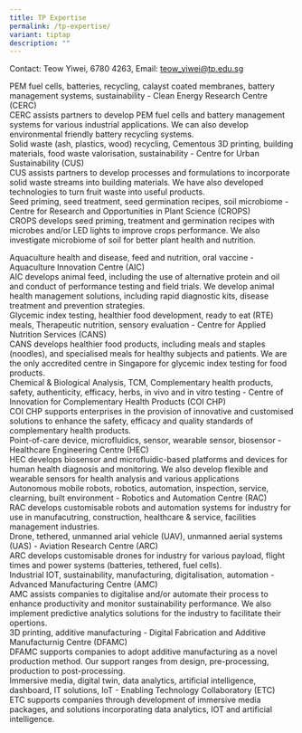 ```yaml
---
title: TP Expertise
permalink: /tp-expertise/
variant: tiptap
description: ""
---
```

<p>Contact: Teow Yiwei, 6780 4263, Email: <a href="mailto:teow_yiwei@tp.edu.sg" rel="noopener noreferrer nofollow" target="_blank">teow_yiwei@tp.edu.sg</a>
</p>
<div class="isomer-card-grid">
<div class="isomer-card">
<div class="isomer-card-body">
<div class="isomer-card-title">PEM fuel cells, batteries, recycling, calayst coated membranes, battery
management systems, sustainability - Clean Energy Research Centre (CERC)</div>
<div class="isomer-card-description">CERC assists partners to develop PEM fuel cells and battery management
systems for various industrial applications. We can also develop environmental
friendly battery recycling systems.</div>
</div>
</div>
<div class="isomer-card">
<div class="isomer-card-body">
<div class="isomer-card-title">Solid waste (ash, plastics, wood) recycling, Cementous 3D printing, building
materials, food waste valorisation, sustainability - Centre for Urban Sustainability
(CUS)</div>
<div class="isomer-card-description">CUS assists partners to develop processes and formulations to incorporate
solid waste streams into building materials. We have also developed technologies
to turn fruit waste into useful products.</div>
</div>
</div>
<div class="isomer-card">
<div class="isomer-card-body">
<div class="isomer-card-title">Seed priming, seed treatment, seed germination recipes, soil microbiome
- Centre for Research and Opportunities in Plant Science (CROPS)</div>
<div class="isomer-card-description">CROPS develops seed priming, treatment and germination recipes with microbes
and/or LED lights to improve crops performance. We also investigate microbiome
of soil for better plant health and nutrition.</div>
</div>
</div>
</div>
<p></p>
<div class="isomer-card-grid">
<div class="isomer-card">
<div class="isomer-card-body">
<div class="isomer-card-title">Aquaculture health and disease, feed and nutrition, oral vaccine - Aquaculture
Innovation Centre (AIC)</div>
<div class="isomer-card-description">AIC develops animal feed, including the use of alternative protein and
oil and conduct of performance testing and field trials. We develop animal
health management solutions, including rapid diagnostic kits, disease treatment
and prevention strategies.</div>
</div>
</div>
<div class="isomer-card">
<div class="isomer-card-body">
<div class="isomer-card-title">Glycemic index testing, healthier food development, ready to eat (RTE)
meals, Therapeutic nutrition, sensory evaluation - Centre for Applied Nutrition
Services (CANS)</div>
<div class="isomer-card-description">CANS develops healthier food products, including meals and staples (noodles),
and specialised meals for healthy subjects and patients. We are the only
accredited centre in Singapore for glycemic index testing for food products.</div>
</div>
</div>
<div class="isomer-card">
<div class="isomer-card-body">
<div class="isomer-card-title">Chemical &amp; Biological Analysis, TCM, Complementary health products,
safety, authenticity, efficacy, herbs, in vivo and in vitro testing - Centre
of Innovation for Complementary Health Products (COI CHP)</div>
<div class="isomer-card-description">COI CHP supports enterprises in the provision of innovative and customised
solutions to enhance the safety, efficacy and quality standards of complementary
health products.</div>
</div>
</div>
<div class="isomer-card">
<div class="isomer-card-body">
<div class="isomer-card-title">Point-of-care device, microfluidics, sensor, wearable sensor, biosensor
- Healthcare Engineering Centre (HEC)</div>
<div class="isomer-card-description">HEC develops biosensor and microfluidic-based platforms and devices for
human health diagnosis and monitoring. We also develop flexible and wearable
sensors for health analysis and various applications</div>
</div>
</div>
<div class="isomer-card">
<div class="isomer-card-body">
<div class="isomer-card-title">Autonomous mobile robots, robotics, automation, inspection, service, clearning,
built environment - Robotics and Automation Centre (RAC)</div>
<div class="isomer-card-description">RAC develops customisable robots and automation systems for industry for
use in manufacutring, construction, healthcare &amp; service, facilities
management industries.</div>
</div>
</div>
<div class="isomer-card">
<div class="isomer-card-body">
<div class="isomer-card-title">Drone, tethered, unmanned arial vehicle (UAV), unmanned aerial systems
(UAS) - Aviation Research Centre (ARC)</div>
<div class="isomer-card-description">ARC develops customisable drones for industry for various payload, flight
times and power systems (batteries, tethered, fuel cells).</div>
</div>
</div>
<div class="isomer-card">
<div class="isomer-card-body">
<div class="isomer-card-title">Industrial IOT, sustainability, manufacturing, digitalisation, automation
- Advanced Manufacturing Centre (AMC)</div>
<div class="isomer-card-description">AMC assists companies to digitalise and/or automate their process to enhance
productivity and monitor sustainability performance. We also implement
predictive analytics solutions for the industry to facilitate their opertions.</div>
</div>
</div>
<div class="isomer-card">
<div class="isomer-card-body">
<div class="isomer-card-title">3D printing, additive manufacturing - Digital Fabrication and Additive
Manufacturnig Centre (DFAMC)</div>
<div class="isomer-card-description">DFAMC supports companies to adopt additive manufacturing as a novel production
method. Our support ranges from design, pre-processing, production to post-processing.</div>
</div>
</div>
<div class="isomer-card">
<div class="isomer-card-body">
<div class="isomer-card-title">Immersive media, digital twin, data analytics, artificial intelligence,
dashboard, IT solutions, IoT - Enabling Technology Collaboratory (ETC)</div>
<div class="isomer-card-description">ETC supports companies through development of immersive media packages,
and solutions incorporating data analytics, IOT and artificial intelligence.</div>
</div>
</div>
</div>
<p></p>
<p></p>